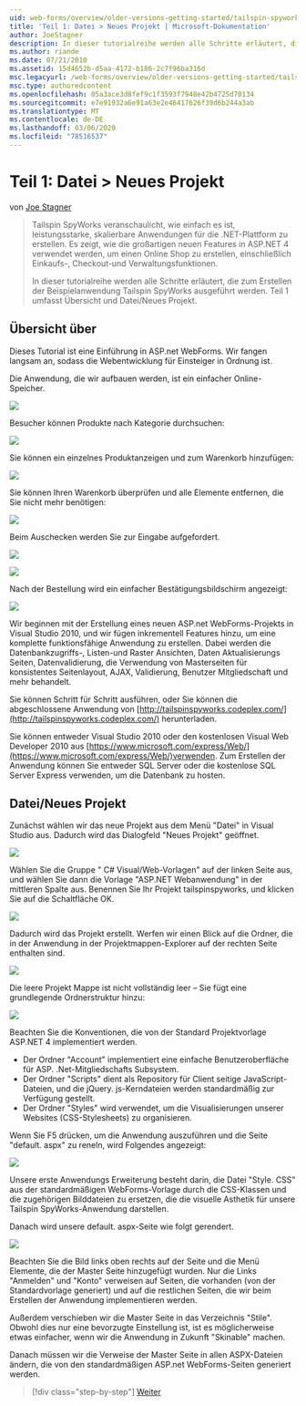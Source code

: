 ```yaml
---
uid: web-forms/overview/older-versions-getting-started/tailspin-spyworks/tailspin-spyworks-part-1
title: 'Teil 1: Datei > Neues Projekt | Microsoft-Dokumentation'
author: JoeStagner
description: In dieser tutorialreihe werden alle Schritte erläutert, die zum Erstellen der Beispielanwendung Tailspin SpyWorks ausgeführt werden. Teil 1 umfasst Übersicht und Datei/Neues Projekt.
ms.author: riande
ms.date: 07/21/2010
ms.assetid: 15d4652b-d5aa-4172-b186-2c7f96ba316d
msc.legacyurl: /web-forms/overview/older-versions-getting-started/tailspin-spyworks/tailspin-spyworks-part-1
msc.type: authoredcontent
ms.openlocfilehash: 05a3ace3d8fef9c1f3593f7948e42b4725d70134
ms.sourcegitcommit: e7e91932a6e91a63e2e46417626f39d6b244a3ab
ms.translationtype: MT
ms.contentlocale: de-DE
ms.lasthandoff: 03/06/2020
ms.locfileid: "78516537"
---
```

# <a name="part-1-file--new-project"></a>Teil 1: Datei > Neues Projekt

von [Joe Stagner](https://github.com/JoeStagner)

> Tailspin SpyWorks veranschaulicht, wie einfach es ist, leistungsstarke, skalierbare Anwendungen für die .NET-Plattform zu erstellen. Es zeigt, wie die großartigen neuen Features in ASP.NET 4 verwendet werden, um einen Online Shop zu erstellen, einschließlich Einkaufs-, Checkout-und Verwaltungsfunktionen.
> 
> In dieser tutorialreihe werden alle Schritte erläutert, die zum Erstellen der Beispielanwendung Tailspin SpyWorks ausgeführt werden. Teil 1 umfasst Übersicht und Datei/Neues Projekt.

## <a id="_Toc260221666"></a>Übersicht über

Dieses Tutorial ist eine Einführung in ASP.net WebForms. Wir fangen langsam an, sodass die Webentwicklung für Einsteiger in Ordnung ist.

Die Anwendung, die wir aufbauen werden, ist ein einfacher Online-Speicher.

![](tailspin-spyworks-part-1/_static/image1.jpg)

Besucher können Produkte nach Kategorie durchsuchen:

![](tailspin-spyworks-part-1/_static/image2.jpg)

Sie können ein einzelnes Produktanzeigen und zum Warenkorb hinzufügen:

![](tailspin-spyworks-part-1/_static/image3.jpg)

Sie können Ihren Warenkorb überprüfen und alle Elemente entfernen, die Sie nicht mehr benötigen:

![](tailspin-spyworks-part-1/_static/image4.jpg)

Beim Auschecken werden Sie zur Eingabe aufgefordert.

![](tailspin-spyworks-part-1/_static/image5.jpg)

![](tailspin-spyworks-part-1/_static/image6.jpg)

Nach der Bestellung wird ein einfacher Bestätigungsbildschirm angezeigt:

![](tailspin-spyworks-part-1/_static/image7.jpg)

Wir beginnen mit der Erstellung eines neuen ASP.net WebForms-Projekts in Visual Studio 2010, und wir fügen inkrementell Features hinzu, um eine komplette funktionsfähige Anwendung zu erstellen. Dabei werden die Datenbankzugriffs-, Listen-und Raster Ansichten, Daten Aktualisierungs Seiten, Datenvalidierung, die Verwendung von Masterseiten für konsistentes Seitenlayout, AJAX, Validierung, Benutzer Mitgliedschaft und mehr behandelt.

Sie können Schritt für Schritt ausführen, oder Sie können die abgeschlossene Anwendung von [http://tailspinspyworks.codeplex.com/](http://tailspinspyworks.codeplex.com/) herunterladen.

Sie können entweder Visual Studio 2010 oder den kostenlosen Visual Web Developer 2010 aus [https://www.microsoft.com/express/Web/](https://www.microsoft.com/express/Web/)verwenden. Zum Erstellen der Anwendung können Sie entweder SQL Server oder die kostenlose SQL Server Express verwenden, um die Datenbank zu hosten.

## <a id="_Toc260221667"></a>Datei/Neues Projekt

Zunächst wählen wir das neue Projekt aus dem Menü "Datei" in Visual Studio aus. Dadurch wird das Dialogfeld "Neues Projekt" geöffnet.

![](tailspin-spyworks-part-1/_static/image8.jpg)

Wählen Sie die Gruppe " C# Visual/Web-Vorlagen" auf der linken Seite aus, und wählen Sie dann die Vorlage "ASP.NET Webanwendung" in der mittleren Spalte aus. Benennen Sie Ihr Projekt tailspinspyworks, und klicken Sie auf die Schaltfläche OK.

![](tailspin-spyworks-part-1/_static/image9.jpg)

Dadurch wird das Projekt erstellt. Werfen wir einen Blick auf die Ordner, die in der Anwendung in der Projektmappen-Explorer auf der rechten Seite enthalten sind.

![](tailspin-spyworks-part-1/_static/image10.jpg)

Die leere Projekt Mappe ist nicht vollständig leer – Sie fügt eine grundlegende Ordnerstruktur hinzu:

![](tailspin-spyworks-part-1/_static/image1.png)

Beachten Sie die Konventionen, die von der Standard Projektvorlage ASP.NET 4 implementiert werden.

- Der Ordner "Account" implementiert eine einfache Benutzeroberfläche für ASP. .Net-Mitgliedschafts Subsystem.
- Der Ordner "Scripts" dient als Repository für Client seitige JavaScript-Dateien, und die jQuery. js-Kerndateien werden standardmäßig zur Verfügung gestellt.
- Der Ordner "Styles" wird verwendet, um die Visualisierungen unserer Websites (CSS-Stylesheets) zu organisieren.

Wenn Sie F5 drücken, um die Anwendung auszuführen und die Seite "default. aspx" zu reneln, wird Folgendes angezeigt:

![](tailspin-spyworks-part-1/_static/image11.jpg)

Unsere erste Anwendungs Erweiterung besteht darin, die Datei "Style. CSS" aus der standardmäßigen WebForms-Vorlage durch die CSS-Klassen und die zugehörigen Bilddateien zu ersetzen, die die visuelle Asthetik für unsere Tailspin SpyWorks-Anwendung darstellen.

Danach wird unsere default. aspx-Seite wie folgt gerendert.

![](tailspin-spyworks-part-1/_static/image12.jpg)

Beachten Sie die Bild links oben rechts auf der Seite und die Menü Elemente, die der Master Seite hinzugefügt wurden. Nur die Links "Anmelden" und "Konto" verweisen auf Seiten, die vorhanden (von der Standardvorlage generiert) und auf die restlichen Seiten, die wir beim Erstellen der Anwendung implementieren werden.

Außerdem verschieben wir die Master Seite in das Verzeichnis "Stile". Obwohl dies nur eine bevorzugte Einstellung ist, ist es möglicherweise etwas einfacher, wenn wir die Anwendung in Zukunft "Skinable" machen.

Danach müssen wir die Verweise der Master Seite in allen ASPX-Dateien ändern, die von den standardmäßigen ASP.net WebForms-Seiten generiert werden.

> [!div class="step-by-step"]
> [Weiter](tailspin-spyworks-part-2.md)
